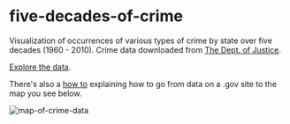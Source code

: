 five-decades-of-crime
=====================

Visualization of occurrences of various types of crime by state over five decades (1960 - 2010). Crime data downloaded from [The Dept. of Justice](http://www.ucrdatatool.gov/Search/Crime/State/TrendsInOneVar.cfm).

[Explore the data](http://swingley.github.io/five-decades-of-crime/built.html).

There's also a [how to](../../blob/master/howto.md) explaining how to go from data on a .gov site to the map you see below.

![map-of-crime-data](https://raw.githubusercontent.com/swingley/five-decades-of-crime/master/crime-map.png)

